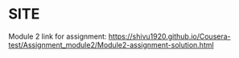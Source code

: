 # SITE
Module 2
link for assignment: https://shivu1920.github.io/Cousera-test/Assignment_module2/Module2-assignment-solution.html